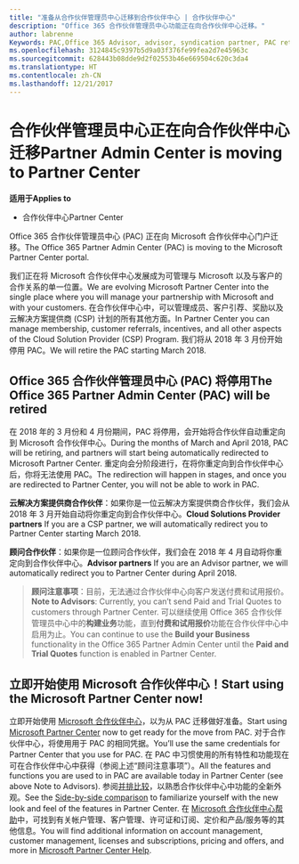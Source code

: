 ```yaml
---
title: "准备从合作伙伴管理员中心迁移到合作伙伴中心 | 合作伙伴中心"
description: "Office 365 合作伙伴管理员中心功能正在向合作伙伴中心迁移。"
author: labrenne
Keywords: PAC,Office 365 Advisor, advisor, syndication partner, PAC retire, PAC retiring
ms.openlocfilehash: 3124845c9397b5d9a03f376fe99fea2d7e45963c
ms.sourcegitcommit: 628443b08dde9d2f02553b46e669504c620c3da4
ms.translationtype: HT
ms.contentlocale: zh-CN
ms.lasthandoff: 12/21/2017
---
```

# <a name="partner-admin-center-is-moving-to-partner-center"></a><span data-ttu-id="e62bb-103">合作伙伴管理员中心正在向合作伙伴中心迁移</span><span class="sxs-lookup"><span data-stu-id="e62bb-103">Partner Admin Center is moving to Partner Center</span></span>

**<span data-ttu-id="e62bb-104">适用于</span><span class="sxs-lookup"><span data-stu-id="e62bb-104">Applies to</span></span>**

-  <span data-ttu-id="e62bb-105">合作伙伴中心</span><span class="sxs-lookup"><span data-stu-id="e62bb-105">Partner Center</span></span>

<span data-ttu-id="e62bb-106">Office 365 合作伙伴管理员中心 (PAC) 正在向 Microsoft 合作伙伴中心门户迁移。</span><span class="sxs-lookup"><span data-stu-id="e62bb-106">The Office 365 Partner Admin Center (PAC) is moving to the Microsoft Partner Center portal.</span></span>

<span data-ttu-id="e62bb-107">我们正在将 Microsoft 合作伙伴中心发展成为可管理与 Microsoft 以及与客户的合作关系的单一位置。</span><span class="sxs-lookup"><span data-stu-id="e62bb-107">We are evolving Microsoft Partner Center into the single place where you will manage your partnership with Microsoft and with your customers.</span></span> <span data-ttu-id="e62bb-108">在合作伙伴中心中，可以管理成员、客户引荐、奖励以及云解决方案提供商 (CSP) 计划的所有其他方面。</span><span class="sxs-lookup"><span data-stu-id="e62bb-108">In Partner Center you can manage membership, customer referrals, incentives, and all other aspects of the Cloud Solution Provider (CSP) Program.</span></span> <span data-ttu-id="e62bb-109">我们将从 2018 年 3 月份开始停用 PAC。</span><span class="sxs-lookup"><span data-stu-id="e62bb-109">We will retire the PAC starting March 2018.</span></span>

## <a name="the-office-365-partner-admin-center-pac-will-be-retired"></a><span data-ttu-id="e62bb-110">Office 365 合作伙伴管理员中心 (PAC) 将停用</span><span class="sxs-lookup"><span data-stu-id="e62bb-110">The Office 365 Partner Admin Center (PAC) will be retired</span></span>

<span data-ttu-id="e62bb-111">在 2018 年的 3 月份和 4 月份期间，PAC 将停用，会开始将合作伙伴自动重定向到 Microsoft 合作伙伴中心。</span><span class="sxs-lookup"><span data-stu-id="e62bb-111">During the months of March and April 2018, PAC will be retiring, and partners will start being automatically redirected to Microsoft Partner Center.</span></span> <span data-ttu-id="e62bb-112">重定向会分阶段进行，在将你重定向到合作伙伴中心后，你将无法使用 PAC。</span><span class="sxs-lookup"><span data-stu-id="e62bb-112">The redirection will happen in stages, and once you are redirected to Partner Center, you will not be able to work in PAC.</span></span> 

<span data-ttu-id="e62bb-113">**云解决方案提供商合作伙伴**：如果你是一位云解决方案提供商合作伙伴，我们会从 2018 年 3 月开始自动将你重定向到合作伙伴中心。</span><span class="sxs-lookup"><span data-stu-id="e62bb-113">**Cloud Solutions Provider partners** If you are a CSP partner, we will automatically redirect you to Partner Center starting March 2018.</span></span> 

<span data-ttu-id="e62bb-114">**顾问合作伙伴**：如果你是一位顾问合作伙伴，我们会在 2018 年 4 月自动将你重定向到合作伙伴中心。</span><span class="sxs-lookup"><span data-stu-id="e62bb-114">**Advisor partners** If you are an Advisor partner, we will automatically redirect you to Partner Center during April 2018.</span></span>

><span data-ttu-id="e62bb-115">**顾问注意事项**：目前，无法通过合作伙伴中心向客户发送付费和试用报价。</span><span class="sxs-lookup"><span data-stu-id="e62bb-115">**Note to Advisors**:  Currently, you can’t send Paid and Trial Quotes to customers through Partner Center.</span></span>  <span data-ttu-id="e62bb-116">可以继续使用 Office 365 合作伙伴管理员中心中的**构建业务**功能，直到**付费和试用报价**功能在合作伙伴中心中启用为止。</span><span class="sxs-lookup"><span data-stu-id="e62bb-116">You can continue to use the **Build your Business** functionality in the Office 365 Partner Admin Center until the **Paid and Trial Quotes** function is enabled in Partner Center.</span></span>

## <a name="start-using-the-microsoft-partner-center-now"></a><span data-ttu-id="e62bb-117">立即开始使用 Microsoft 合作伙伴中心！</span><span class="sxs-lookup"><span data-stu-id="e62bb-117">Start using the Microsoft Partner Center now!</span></span>

<span data-ttu-id="e62bb-118">立即开始使用 [Microsoft 合作伙伴中心](https://partnercenter.microsoft.com/)，以为从 PAC 迁移做好准备。</span><span class="sxs-lookup"><span data-stu-id="e62bb-118">Start using [Microsoft Partner Center](https://partnercenter.microsoft.com/)  now to get ready for the move from PAC.</span></span>  <span data-ttu-id="e62bb-119">对于合作伙伴中心，将使用用于 PAC 的相同凭据。</span><span class="sxs-lookup"><span data-stu-id="e62bb-119">You’ll use the same credentials for Partner Center that you use for PAC.</span></span> <span data-ttu-id="e62bb-120">在 PAC 中习惯使用的所有特性和功能现在可在合作伙伴中心中获得（参阅上述“顾问注意事项”）。</span><span class="sxs-lookup"><span data-stu-id="e62bb-120">All the features and functions you are used to in PAC are available today in Partner Center (see above Note to Advisors).</span></span> <span data-ttu-id="e62bb-121">参阅[并排比较](moving-from-pac-to-pc.md)，以熟悉合作伙伴中心中功能的全新外观。</span><span class="sxs-lookup"><span data-stu-id="e62bb-121">See the [Side-by-side comparison](moving-from-pac-to-pc.md)  to familiarize yourself with the new look and feel of the features in Partner Center.</span></span>  <span data-ttu-id="e62bb-122">在 [Microsoft 合作伙伴中心帮助](https://partnercenter.microsoft.com/partner/help)中，可找到有关帐户管理、客户管理、许可证和订阅、定价和产品/服务等的其他信息。</span><span class="sxs-lookup"><span data-stu-id="e62bb-122">You will find additional information on account management, customer management, licenses and subscriptions, pricing and offers, and more in [Microsoft Partner Center Help](https://partnercenter.microsoft.com/partner/help).</span></span>

 